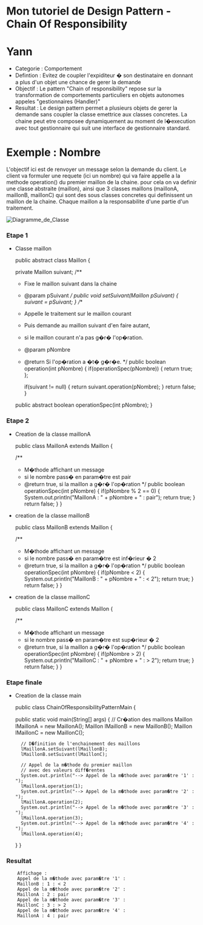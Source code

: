 # Mon tutoriel de Design Pattern - Chain Of Responsibility
# Yann


- Categorie : Comportement
- Defintion : Evitez de coupler l'expiditeur � son destinataire en donnant a plus d'un objet une chance de gerer la demande
- Objectif : Le pattern "Chain of responsibility" repose sur la transformation de comportements particuliers en objets autonomes 
appeles "gestionnaires (Handler)"
- Resultat : Le design pattern permet a plusieurs objets de gerer la demande sans coupler la classe emettrice aux classes concretes. 
La chaine peut etre composee dynamiquement au moment de l�execution avec tout gestionnaire qui suit une interface de gestionnaire 
standard. 

# Exemple : Nombre

L'objectif ici est de renvoyer un message selon la demande du client. Le client va formuler une requete (ici un nombre)
 qui va faire appelle a la methode operation() du premier maillon de la chaine. pour cela on va definir une classe abstraite (maillon), 
 ainsi que 3 classes maillons (maillonA, maillonB, maillonC) qui sont des sous classes concretes qui definissent un maillon de la chaine. Chaque maillon a la responsabilite d'une partie d'un traitement.

![Diagramme_de_Classe](https://user-images.githubusercontent.com/49645529/58784968-d9863600-85e4-11e9-9f25-7942e19f3ff4.PNG)
   
### Etape 1

- Classe maillon


    public abstract class Maillon {

    private Maillon suivant;
    /**
     * Fixe le maillon suivant dans la chaine
     * @param pSuivant
     */
    public void setSuivant(Maillon pSuivant) {
        suivant = pSuivant;
    }
    /**
     * Appelle le traitement sur le maillon courant
     * Puis demande au maillon suivant d'en faire autant,
     * si le maillon courant n'a pas g�r� l'op�ration.
     * @param pNombre
     * @return Si l'op�ration a �t� g�r�e.
     */
    public boolean operation(int pNombre) {
        if(operationSpec(pNombre)) {
        	return true;
        };
        
        if(suivant != null) {
            return suivant.operation(pNombre);
        }
        return false;
    }

    public abstract boolean operationSpec(int pNombre);
    }
    

        
### Etape 2

- Creation de la classe maillonA


    public class MaillonA extends Maillon {

    /**
     * M�thode affichant un message 
     * si le nombre pass� en param�tre est pair
     * @return true, si la maillon a g�r� l'op�ration
     */
    public boolean operationSpec(int pNombre) {
        if(pNombre % 2 == 0) {
            System.out.println("MaillonA : " + pNombre + " : pair");
            return true;
        }
        return false;
    }
}

- creation de la classe maillonB


    public class MaillonB extends Maillon {

    /**
     * M�thode affichant un message 
     * si le nombre pass� en param�tre est inf�rieur � 2
     * @return true, si la maillon a g�r� l'op�ration
     */
    public boolean operationSpec(int pNombre) {
        if(pNombre < 2) {
            System.out.println("MaillonB : " + pNombre + " : < 2");
            return true;
        }
        return false;
    }
    }

- creation de la classe maillonC


    public class MaillonC extends Maillon {

    /**
     * M�thode affichant un message 
     * si le nombre pass� en param�tre est sup�rieur � 2
     * @return true, si la maillon a g�r� l'op�ration
     */
    public boolean operationSpec(int pNombre) {
        if(pNombre > 2) {
            System.out.println("MaillonC : " + pNombre + " : > 2");
            return true;
        }
        return false;
    }
    }

### Etape finale

- Creation de la classe main


    public class ChainOfResponsibilityPatternMain {

    public static void main(String[] args) {
        // Cr�ation des maillons
        Maillon lMaillonA = new MaillonA();
        Maillon lMaillonB = new MaillonB();
        Maillon lMaillonC = new MaillonC();
        
        // D�finition de l'enchainement des maillons
        lMaillonA.setSuivant(lMaillonB);
        lMaillonB.setSuivant(lMaillonC);
        
        // Appel de la m�thode du premier maillon
        // avec des valeurs diff�rentes
        System.out.println("--> Appel de la m�thode avec param�tre '1' : ");
        lMaillonA.operation(1);
        System.out.println("--> Appel de la m�thode avec param�tre '2' : ");
        lMaillonA.operation(2);
        System.out.println("--> Appel de la m�thode avec param�tre '3' : ");
        lMaillonA.operation(3);
        System.out.println("--> Appel de la m�thode avec param�tre '4' : ");
        lMaillonA.operation(4);
    }
    }
    
### Resultat

        Affichage : 
        Appel de la m�thode avec param�tre '1' : 
        MaillonB : 1 : < 2
        Appel de la m�thode avec param�tre '2' : 
        MaillonA : 2 : pair
        Appel de la m�thode avec param�tre '3' : 
        MaillonC : 3 : > 2
        Appel de la m�thode avec param�tre '4' : 
        MaillonA : 4 : pair
